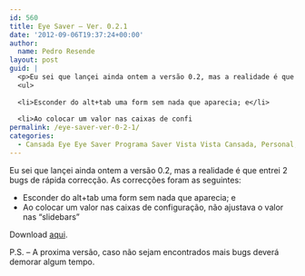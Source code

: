 ```yaml
---
id: 560
title: Eye Saver – Ver. 0.2.1
date: '2012-09-06T19:37:24+00:00'
author: 
  name: Pedro Resende
layout: post
guid: |
  <p>Eu sei que lançei ainda ontem a versão 0.2, mas a realidade é que entrei 2 bugs de rápida correcção. As correcções foram as seguintes:</p>
  <ul>
  
  <li>Esconder do alt+tab uma form sem nada que aparecia; e</li>
  
  <li>Ao colocar um valor nas caixas de confi
permalink: /eye-saver-ver-0-2-1/
categories:
  - Cansada Eye Eye Saver Programa Saver Vista Vista Cansada, Personal, Software
---
```

Eu sei que lançei ainda ontem a versão 0.2, mas a realidade é que entrei 2 bugs de rápida correcção. As correcções foram as seguintes:

  * Esconder do alt+tab uma form sem nada que aparecia; e
  * Ao colocar um valor nas caixas de configuração, não ajustava o valor nas “slidebars”

Download <a href="/assets/blog/wp-content/uploads/2010/04/eyesaver-0.2.1.zip" target="_self">aqui</a>.

P.S. – A proxima versão, caso não sejam encontrados mais bugs deverá demorar algum tempo.